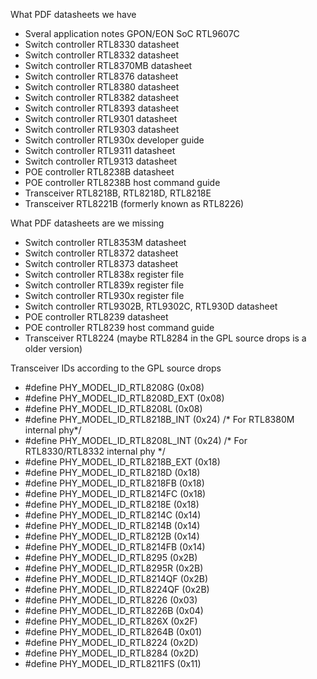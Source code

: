 What PDF datasheets we have

- Sveral application notes GPON/EON SoC RTL9607C 
- Switch controller RTL8330 datasheet
- Switch controller RTL8332 datasheet
- Switch controller RTL8370MB datasheet
- Switch controller RTL8376 datasheet
- Switch controller RTL8380 datasheet
- Switch controller RTL8382 datasheet
- Switch controller RTL8393 datasheet
- Switch controller RTL9301 datasheet
- Switch controller RTL9303 datasheet
- Switch controller RTL930x developer guide 
- Switch controller RTL9311 datasheet 
- Switch controller RTL9313 datasheet
- POE controller RTL8238B datasheet
- POE controller RTL8238B host command guide
- Transceiver RTL8218B, RTL8218D, RTL8218E
- Transceiver RTL8221B (formerly known as RTL8226)

What PDF datasheets are we missing

- Switch controller RTL8353M datasheet
- Switch controller RTL8372 datasheet
- Switch controller RTL8373 datasheet
- Switch controller RTL838x register file
- Switch controller RTL839x register file
- Switch controller RTL930x register file
- Switch controller RTL9302B, RTL9302C, RTL930D datasheet
- POE controller RTL8239 datasheet
- POE controller RTL8239 host command guide
- Transceiver RTL8224 (maybe RTL8284 in the GPL source drops is a older version)

Transceiver IDs according to the GPL source drops

- #define PHY_MODEL_ID_RTL8208G           (0x08)
- #define PHY_MODEL_ID_RTL8208D_EXT       (0x08)
- #define PHY_MODEL_ID_RTL8208L           (0x08)
- #define PHY_MODEL_ID_RTL8218B_INT       (0x24) /* For RTL8380M internal phy*/
- #define PHY_MODEL_ID_RTL8208L_INT       (0x24) /* For RTL8330/RTL8332 internal phy */
- #define PHY_MODEL_ID_RTL8218B_EXT       (0x18)
- #define PHY_MODEL_ID_RTL8218D           (0x18)
- #define PHY_MODEL_ID_RTL8218FB          (0x18)
- #define PHY_MODEL_ID_RTL8214FC          (0x18)
- #define PHY_MODEL_ID_RTL8218E           (0x18)
- #define PHY_MODEL_ID_RTL8214C           (0x14)
- #define PHY_MODEL_ID_RTL8214B           (0x14)
- #define PHY_MODEL_ID_RTL8212B           (0x14)
- #define PHY_MODEL_ID_RTL8214FB          (0x14)
- #define PHY_MODEL_ID_RTL8295            (0x2B)
- #define PHY_MODEL_ID_RTL8295R           (0x2B)
- #define PHY_MODEL_ID_RTL8214QF          (0x2B)
- #define PHY_MODEL_ID_RTL8224QF          (0x2B)
- #define PHY_MODEL_ID_RTL8226            (0x03)
- #define PHY_MODEL_ID_RTL8226B           (0x04)
- #define PHY_MODEL_ID_RTL826X            (0x2F)
- #define PHY_MODEL_ID_RTL8264B           (0x01)
- #define PHY_MODEL_ID_RTL8224            (0x2D)
- #define PHY_MODEL_ID_RTL8284            (0x2D)
- #define PHY_MODEL_ID_RTL8211FS          (0x11)
